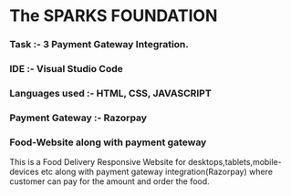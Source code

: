 # The SPARKS FOUNDATION
### Task :- 3 Payment Gateway Integration.

### IDE :- Visual Studio Code
### Languages used :- HTML, CSS, JAVASCRIPT
### Payment Gateway :- Razorpay

### Food-Website along with payment gateway

This is a Food Delivery Responsive Website for desktops,tablets,mobile-devices etc along with
payment gateway integration(Razorpay) where customer can pay for the amount and order the food.

